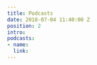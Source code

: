 ```yaml
---
title: Podcasts
date: 2018-07-04 11:40:00 Z
position: 2
intro: 
podcasts:
- name: 
  link: 
---
```


